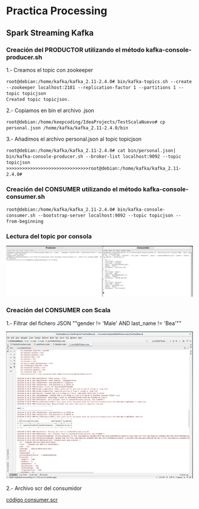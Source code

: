 # Practica Processing

## Spark Streaming Kafka



### Creación del PRODUCTOR utilizando el método kafka-console-producer.sh



1.- Creamos el topic con zookeeper
```
root@debian:/home/kafka/kafka_2.11-2.4.0# bin/kafka-topics.sh --create --zookeeper localhost:2181 --replication-factor 1 --partitions 1 --topic topicjson
Created topic topicjson.
```
2.- Copiamos en bin el archivo .json
```
root@debian:/home/keepcoding/IdeaProjects/TestScalaNuevo# cp personal.json /home/kafka/kafka_2.11-2.4.0/bin
```
3.- Añadimos el archivo personal.json al topic topicjson
```
root@debian:/home/kafka/kafka_2.11-2.4.0# cat bin/personal.json| bin/kafka-console-producer.sh --broker-list localhost:9092 --topic topicjson
>>>>>>>>>>>>>>>>>>>>>>>>>>>>>>>root@debian:/home/kafka/kafka_2.11-2.4.0# 
```

### Creación del CONSUMER utilizando el método kafka-console-consumer.sh

```
root@debian:/home/kafka/kafka_2.11-2.4.0# bin/kafka-console-consumer.sh --bootstrap-server localhost:9092 --topic topicjson --from-beginning
```

### Lectura del topic por consola

![Producer-consumer-console.jpg](imagenes/Producer-consumer-console.jpg)


### Creación del CONSUMER con Scala

1.- Filtrar del fichero JSON ""gender != 'Male' AND last_name != 'Bea'""

![resultado-filtrado](imagenes/resultado_jsonKafkaFiltrado.scala.jpg)

2.- Archivo scr del consumidor

[código consumer.scr](jsonKafkaFiltrado.scala)



